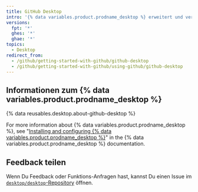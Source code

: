 ```yaml
---
title: GitHub Desktop
intro: '{% data variables.product.prodname_desktop %} erweitert und vereinfacht Deinen Git- und {% data variables.product.prodname_dotcom %}-Workflow über eine visuelle Schnittstelle.'
versions:
  fpt: '*'
  ghes: '*'
  ghae: '*'
topics:
  - Desktop
redirect_from:
  - /github/getting-started-with-github/github-desktop
  - /github/getting-started-with-github/using-github/github-desktop
---
```


## Informationen zum {% data variables.product.prodname_desktop %}

{% data reusables.desktop.about-github-desktop %}

For more information about {% data variables.product.prodname_desktop %}, see "[Installing and configuring {% data variables.product.prodname_desktop %}](/desktop/installing-and-configuring-github-desktop)" in the {% data variables.product.prodname_desktop %} documentation.

## Feedback teilen

Wenn Du Feedback oder Funktions-Anfragen hast, kannst Du einen Issue im [`desktop/desktop`-Repository](https://github.com/desktop/desktop) öffnen.

